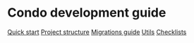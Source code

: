 Condo development guide
=====

[Quick start](./docs/quick-start.md)
[Project structure](./docs/project-structure.md)
[Migrations guide](./docs/migrations.md)
[Utils](./docs/utils)
[Checklists](./docs/checklists)